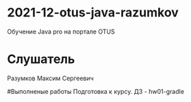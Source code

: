 # 2021-12-otus-java-razumkov
Обучение Java pro на портале OTUS

# Слушатель
Разумков Максим Сергеевич

#Выполненые работы
Подготовка к курсу. ДЗ - hw01-gradle